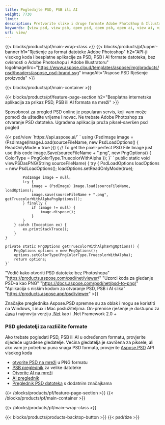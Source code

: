 ```yaml
---
title: Pogledajte PSD, PSB ili AI
weight: 7730
limit: 
description: Pretvorite slike i druge formate Adobe PhotoShop & Illustrator
keywords: [view psd, view psb, open psd, open psb, open ai, view ai, view image, open photoshop file, open illustrator file]
url: view/
---
```


{{< blocks/products/pf/main-wrap-class >}}
{{< blocks/products/pf/upper-banner h1="Rješenje za format datoteke Adobe Photoshop" h2="API-ji visokog koda i besplatne aplikacije za PSD, PSB i AI formate datoteka, bez ovisnosti o Adobe Photoshopu i Adobe Illustratoru" logoImageSrc="https://www.aspose.cloud/templates/aspose/img/products/psd/headers/aspose_psd-brand.svg" imageAlt="Aspose.PSD Rješenje proizvoda" >}}

{{< blocks/products/pf/main-container >}}

{{< blocks/products/pf/feature-page-section h2="Besplatna internetska aplikacija za prikaz PSD, PSB ili AI formata na mreži" >}}
<p>Sposobnost za pregled PSD online je popularan servis, koji vam može pomoći da uštedite vrijeme i novac. Ne trebate Adobe Photoshop za otvaranje PSD datoteka. Ugrađena aplikacija pruža piksel-savršen psd pogled</p>
{{< psd/view `https://api.aspose.ai/` 
`    using (PsdImage image = (PsdImage)Image.Load(sourceFileName, new PsdLoadOptions() { ReadOnlyMode = true }))
    {
        // To get the pixel-perfect PSD File Image just use this code
        image.Save(sourceFileName + ".png",  new PngOptions() {  ColorType = PngColorType.TruecolorWithAlpha });
    }` 
	`    public static void viewPSDasPNG(String sourceFileName) {
        try {
            PsdLoadOptions loadOptions = new PsdLoadOptions();
            loadOptions.setReadOnlyMode(true);
            
            PsdImage image = null;
            try {
                image = (PsdImage) Image.load(sourceFileName, loadOptions);
                image.save(sourceFileName + ".png", getTruecolorWithAlphaPngOptions());
            } finally {
                if (image != null) {
                    image.dispose();
                }
            }
        } catch (Exception ex) {
            ex.printStackTrace();
        }
    }
    
    private static PngOptions getTruecolorWithAlphaPngOptions() {
        PngOptions options = new PngOptions();
        options.setColorType(PngColorType.TruecolorWithAlpha);
        return options;
    }` 
"Vodič kako otvoriti PSD datoteke bez Photoshopa" "https://products.aspose.com/psd/net/viewer/" 
"Uzorci koda za gledanje PSD-a kao PNG"  "https://docs.aspose.com/psd/net/psd-to-png/" 
"Aplikacija s niskim kodom za otvaranje PSD, PSB i AI slika" "https://products.aspose.app/psd/viewer" >}}
<p>Značajke preglednika Aspose.PSD spremne su za oblak i mogu se koristiti na Windows, Linux i Mac poslužiteljima. On-premise rješenje je dostupno za <a href="https://products.aspose.com/psd/java/">Java</a> i najnoviju verziju <a href="https://products.aspose.com/psd/net/">.Net</a> kao i .Net Framework 2.0 +</p>

<h3 class="headingpdleft">PSD gledatelji za različite formate</h3>
<p>Ako trebate pogledati PSD, PSB ili AI u određenom formatu, provjerite sljedeće ugrađene gledatelje. Većina gledatelja je savršena za piksele, ali ako vam je potrebna puna snaga PSD formata, provjerite <a href="/psd/">Aspose.PSD</a> API visokog koda</p>
<ul>
<li><a href="open-psd-online">otvorite PSD na mreži</a> u PNG formatu</li>
<li><a href="psb">PSB preglednik</a> za velike datoteke</li>
<li><a href="open-ai-online">Otvorite AI na mreži</a></li>
<li><a href="ai">AI preglednik</a></li>
<li><a href="/psd/view/psd-file-viewer">Preglednik PSD datoteka</a> s dodatnim značajkama</li>
</ul>

{{< /blocks/products/pf/feature-page-section >}}
{{< /blocks/products/pf/main-container >}}


{{< /blocks/products/pf/main-wrap-class >}}

{{< blocks/products/products-backtop-button >}}
{{< psd/tize >}}
